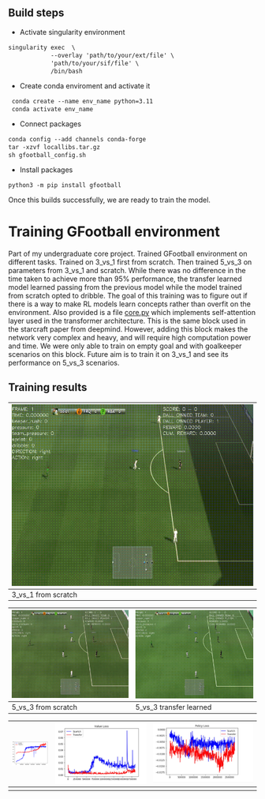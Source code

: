 
## Build steps
- Activate singularity environment

```
singularity exec  \
            --overlay 'path/to/your/ext/file' \
            'path/to/your/sif/file' \
            /bin/bash
```
 - Create conda enviroment and activate it
```
 conda create --name env_name python=3.11
 conda activate env_name
```
- Connect packages
```
conda config --add channels conda-forge
tar -xzvf locallibs.tar.gz
sh gfootball_config.sh
```
- Install packages
```
python3 -m pip install gfootball
```
Once this builds successfully, we are ready to train the model.

# Training GFootball environment

Part of my undergraduate core project. Trained GFootball environment on different tasks. Trained on 3_vs_1 first from scratch. Then trained 5_vs_3 on parameters from 3_vs_1 and scratch. While there was no difference in the time taken to achieve more than 95% performance, the transfer learned model learned passing from the previous model while the model trained from scratch opted to dribble. 
The goal of this training was to figure out if there is a way to make RL models learn concepts rather than overfit on the environment.
Also provided is a file [core.py](https://github.com/aaravpandya/RL-GFootball/blob/master/core.py) which implements self-attention layer used in the transformer architecture. This is the same block used in the starcraft paper from deepmind. However, adding this block makes the network very complex and heavy, and will require high computation power and time. We were only able to train on empty goal and with goalkeeper scenarios on this block. Future aim is to train it on 3_vs_1 and see its performance on 5_vs_3 scenarios.

## Training results

| ![3_vs_1](https://github.com/aaravpandya/RL-GFootball/blob/master/gifs/3_v_1.gif) |  
|--|
| 3_vs_1 from scratch | 

| ![5_vs_3_scratch](https://github.com/aaravpandya/RL-GFootball/blob/master/gifs/5_v_3_scratch.gif) | ![5_vs_3_transfer](https://github.com/aaravpandya/RL-GFootball/blob/master/gifs/5_v_3_transfer.gif) |
|--|--|
| 5_vs_3 from scratch | 5_vs_3 transfer learned  |

| ![](https://github.com/aaravpandya/RL-GFootball/blob/master/Graphs/1.png) | ![](https://github.com/aaravpandya/RL-GFootball/blob/master/Graphs/2.jpg) | ![](https://github.com/aaravpandya/RL-GFootball/blob/master/Graphs/3.jpg) |
|--|--|--|
|  |  |  |
